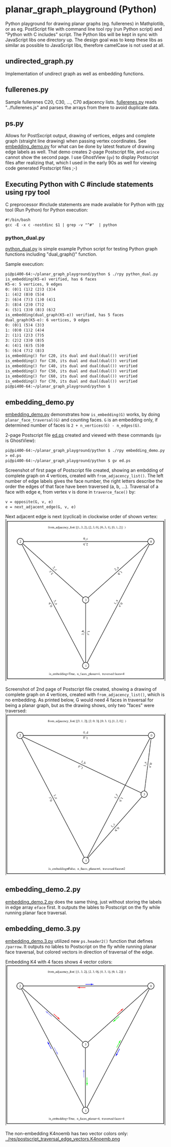 # planar_graph_playground (Python)
Python playground for drawing planar graphs (eg. fullerenes) in Mathplotlib, or as eg. PostScript file with command line tool rpy (run Python script) and "Python with C includes" script. The Python libs will be kept in sync with JavaScript libs one directory up. The design goal was to keep these libs as similar as possible to JavaScript libs, therefore camelCase is not used at all.

## undirected_graph.py

Implementation of undirect graph as well as embedding functions.  

## fullerenes.py

Sample fullerenes C20, C30, ..., C70 adjacency lists. [fullerenes.py](fullerenes.py) reads "../fullerenes.js" and parses the arrays from there to avoid duplicate data.

## ps.py

Allows for PostSxcript output, drawing of vertices, edges and complete graph (straight line drawing) when passing vertex coordinates. See [embedding_demo.py](embedding_demo.py) for what can be done by latest feature of drawing edge labels as well. That demo creates 2-page Postscript file, and ```evince``` cannot show the second page. I use GhostView (```gv```) to display Postscript files after realizing that, which I used in the early 90s as well for viewing code generated Postscript files ;-)

## Executing Python with C #include statements using rpy tool

C preprocessor #include statements are made available for Python with [rpy](rpy) tool (Run Python) for Python execution:  

    #!/bin/bash
    gcc -E -x c -nostdinc $1 | grep -v "^#"  | python


### python_dual.py

[python_dual.py](python_dual.py) is simple example Python script for testing Python graph functions including "dual_graph()" function.  

Sample execution:  

    pi@pi400-64:~/planar_graph_playground/python $ ./rpy python_dual.py 
    is_embedding(K5-e) verified, has 6 faces
    K5-e: 5 vertices, 9 edges
    0: (0)1 (1)2 (2)3 (3)4
    1: (4)2 (0)0 (5)4
    2: (6)4 (7)3 (1)0 (4)1
    3: (8)4 (2)0 (7)2
    4: (5)1 (3)0 (8)3 (6)2
    is_embedding(dual_graph(K5-e)) verified, has 5 faces
    dual_graph(K5-e): 6 vertices, 9 edges
    0: (0)1 (5)4 (3)3
    1: (0)0 (1)2 (4)4
    2: (1)1 (2)3 (7)5
    3: (2)2 (3)0 (8)5
    4: (4)1 (6)5 (5)0
    5: (6)4 (7)2 (8)3
    is_embedding() for C20, its dual and dual(dual()) verified
    is_embedding() for C30, its dual and dual(dual()) verified
    is_embedding() for C40, its dual and dual(dual()) verified
    is_embedding() for C50, its dual and dual(dual()) verified
    is_embedding() for C60, its dual and dual(dual()) verified
    is_embedding() for C70, its dual and dual(dual()) verified
    pi@pi400-64:~/planar_graph_playground/python $ 

## embedding_demo.py

[embedding_demo.py](embedding_demo.py) demonstrates how ```is_embedding(G)``` works, by doing ```planar_face_traversal(G)``` and counting faces. ```G``` is an embedding only, if determined number of faces is ```2 + n_vertices(G) - n_edges(G)```.  

2-page Postscript file [ed.ps](../res/ed.ps) created and viewed with these commands (```gv``` is GhostView):  

    pi@pi400-64:~/planar_graph_playground/python $ ./rpy embedding_demo.py > ed.ps
    pi@pi400-64:~/planar_graph_playground/python $ gv ed.ps

Screenshot of first page of Postscript file created, showing an embdding of complete graph on 4 vertices, created with ```from_adjacency_list()```. The left number of edge labels gives the face number, the right letters describe the order the edges of that face have been traversed (a, b, ...). Traversal of a face with edge e, from vertex v is done in ```traverce_face()``` by:

    v = opposite(G, v, e)
    e = next_adjacent_edge(G, v, e)

Next adjacent edge is next (cyclical) in clockwise order of shown vertex:  
![../res/postscript_traversal_edge_labels.K4.png](../res/postscript_traversal_edge_labels.K4.png)

Screenshot of 2nd page of Postscript file created, showing a drawing of complete graph on 4 vertices, created with ```from_adjacency_list()```, which is no embedding. As printed below, G would need 4 faces in traversal for being a planar graph, but as the drawing shows, only two "faces" were traversed:  
![../res/postscript_traversal_edge_labels.K4noemb.png](../res/postscript_traversal_edge_labels.K4noemb.png)


## embedding_demo.2.py

[embedding_demo.2.py](embedding_demo.2.py) does the same thing, just without storing the labels in edge array ```eface``` first.  It outputs the lables to Postscript on the fly while running planar face traversal.

## embedding_demo.3.py

[embedding_demo.3.py](embedding_demo.3.py) utilized new ```ps.header2()``` function that defines ```/parrow```. It outputs no lables to Postscript on the fly while running planar face traversal, but colored vectors in direction of traversal of the edge.

Embedding K4 with 4 faces shows 4 vector colors:  
![../res/postscript_traversal_edge_vectors.K4.png](../res/postscript_traversal_edge_vectors.K4.png)

The non-embedding K4noemb has two vector colors only:  
[../res/postscript_traversal_edge_vectors.K4noemb.png](../res/postscript_traversal_edge_vectors.K4noemb.png)
